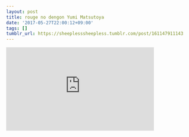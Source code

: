 ```yaml
---
layout: post
title: rouge no dengon Yumi Matsutoya
date: '2017-05-27T22:00:12+09:00'
tags: []
tumblr_url: https://sheeplesssheepless.tumblr.com/post/161147911143
---
```

<iframe width="400" height="225" id="youtube_iframe" src="https://www.youtube.com/embed/E22UyWJ1DP8?feature=oembed&amp;enablejsapi=1&amp;origin=https://safe.txmblr.com&amp;wmode=opaque" frameborder="0" allow="accelerometer; autoplay; encrypted-media; gyroscope; picture-in-picture" allowfullscreen></iframe>  
